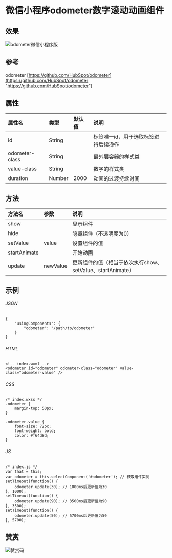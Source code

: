 # 微信小程序odometer数字滚动动画组件

## 效果

![odometer微信小程序版](https://www.qwqoffice.com/attached/image/20181128/20181128094219_37080.gif "odometer微信小程序版")

## 参考

odometer [https://github.com/HubSpot/odometer](https://github.com/HubSpot/odometer "https://github.com/HubSpot/odometer")

## 属性

| 属性名 | 类型 | 默认值 | 说明 |
| :------------ | :------------ | :------------ | :------------ |
| id | String |  | 标签唯一id，用于选取标签进行后续操作 |
| odometer-class | String |  | 最外层容器的样式类 |
| value-class | String |  | 数字的样式类 |
| duration | Number | 2000 | 动画的过渡持续时间 |

## 方法

| 方法名 | 参数 | 说明 |
| :------------ | :------------ | :------------ |
| show |  | 显示组件 |
| hide  |  | 隐藏组件（不透明度为0） |
| setValue | value | 设置组件的值 |
| startAnimate |  | 开始动画 |
| update |  newValue | 更新组件的值（相当于依次执行show、setValue、startAnimate） |

## 示例

###### JSON
    {
    	"usingComponents": {
    		"odometer": "/path/to/odometer"
    	}
    }
	
###### HTML
    <!-- index.wxml -->
    <odometer id="odometer" odometer-class="odometer" value-class="odometer-value" />

###### CSS
    /* index.wxss */
    .odometer {
        margin-top: 50px;
    }
    
    .odometer-value {
        font-size: 72px;
        font-weight: bold;
        color: #f64d8d;
    }

###### JS
    /* index.js */
    var that = this;
    var odometer = this.selectComponent('#odometer'); // 获取组件实例
    setTimeout(function() {
    	odometer.update(30); // 1000ms后更新值为30
    }, 1000);
    setTimeout(function() {
    	odometer.update(90); // 3500ms后更新值为90
    }, 3500);
    setTimeout(function() {
    	odometer.update(50); // 5700ms后更新值为50
    }, 5700);

## 赞赏
![赞赏码](https://www.qwqoffice.com/html2wxml/images/admiring-qrcode.png "赞赏码")
